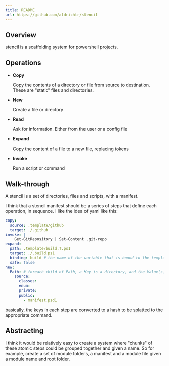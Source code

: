 ```yaml
---
title: README
url: https://github.com/aldrichtr/stencil
---
```


## Overview

stencil is a scaffolding system for powershell projects.

## Operations

- **Copy**

  Copy the contents of a directory or file from source to destination.  These are "static" files and directories.

- **New**

  Create a file or directory

- **Read**

  Ask for information.  Either from the user or a config file

- **Expand**

  Copy the content of a file to a new file, replacing tokens

- **Invoke**

  Run a script or command

## Walk-through

A stencil is a set of directories, files and scripts, with a manifest.

I think that a stencil manifest should be a series of steps that define each operation, in sequence.  I like the
idea of yaml like this:

```yaml
copy:
  source: .template/github
  target: ./.github
invoke: |
    Get-GitRepository | Set-Content .git-repo
expand:
  path: .template/build.T.ps1
  target: ./.build.ps1
  binding: build # the name of the variable that is bound to the template without the '$'
  safe: false
new:
  Path: # foreach child of Path, a Key is a directory, and the Value(s) are files in that directory
    source:
      classes:
      enum:
      private:
      public:
        - manifest.psd1
```

basically, the keys in each step are converted to a hash to be splatted to the appropriate command.

## Abstracting

I think it would be relatively easy to create a system where "chunks" of these atomic steps could be grouped
together and given a name. So for example, create a set of module folders, a manifest and a module file given a
module name and root folder.
